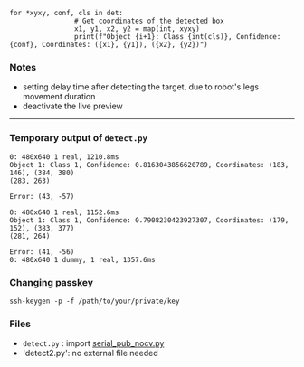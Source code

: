 ```
for *xyxy, conf, cls in det:
                # Get coordinates of the detected box
                x1, y1, x2, y2 = map(int, xyxy)
                print(f"Object {i+1}: Class {int(cls)}, Confidence: {conf}, Coordinates: ({x1}, {y1}), ({x2}, {y2})")
```
### Notes
- setting delay time after detecting the target, due to robot's legs movement duration
- deactivate the live preview

---
### Temporary output of `detect.py`

```
0: 480x640 1 real, 1210.8ms
Object 1: Class 1, Confidence: 0.8163043856620789, Coordinates: (183, 146), (384, 380)
(283, 263)

Error: (43, -57)

0: 480x640 1 real, 1152.6ms
Object 1: Class 1, Confidence: 0.7908230423927307, Coordinates: (179, 152), (383, 377)
(281, 264)

Error: (41, -56)
0: 480x640 1 dummy, 1 real, 1357.6ms
```

### Changing passkey
`ssh-keygen -p -f /path/to/your/private/key`

### Files
- `detect.py` : import [serial_pub_nocv.py](https://github.com/trinadia/alfatih_detection/blob/main/serial_pub_nocv.py)
- 'detect2.py': no external file needed
